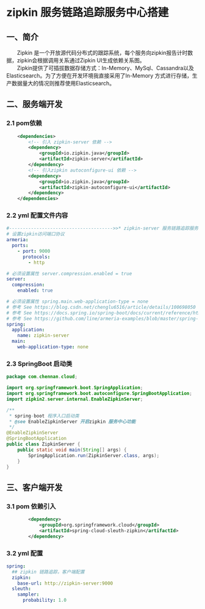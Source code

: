 # zipkin 服务链路追踪服务中心搭建
## 一、简介
　　Zipkin 是一个开放源代码分布式的跟踪系统，每个服务向zipkin报告计时数据，zipkin会根据调用关系通过Zipkin UI生成依赖关系图。  
　　Zipkin提供了可插拔数据存储方式：In-Memory、MySql、Cassandra以及Elasticsearch。为了方便在开发环境我直接采用了In-Memory
方式进行存储，生产数据量大的情况则推荐使用Elasticsearch。  

## 二、服务端开发
### 2.1 pom依赖
```xml
    <dependencies>
        <!-- 引入 zipkin-server 依赖 -->
        <dependency>
            <groupId>io.zipkin.java</groupId>
            <artifactId>zipkin-server</artifactId>
        </dependency>
        <!-- 引入zipkin autoconfigure-ui 依赖 -->
        <dependency>
            <groupId>io.zipkin.java</groupId>
            <artifactId>zipkin-autoconfigure-ui</artifactId>
        </dependency>
    </dependencies>
```
### 2.2 yml 配置文件内容
```yaml
#-------------------------------------->>* zipkin-server 服务链路追踪服务 *<<--------------------------------------#
# 设置zipkin访问端口协议
armeria:
  ports:
    - port: 9000
      protocols:
        - http

# 必须设置属性 server.compression.enabled = true
server:
  compression:
    enabled: true

# 必须设置属性 spring.main.web-application-type = none
# 参考 See https://blog.csdn.net/chenglu6516/article/details/100698050
# 参考 See https://docs.spring.io/spring-boot/docs/current/reference/html/howto-embedded-web-servers.html.
# 参考 See https://github.com/line/armeria-examples/blob/master/spring-boot-minimal/src/main/resources/config/application.yml
spring:
  application:
    name: zipkin-server
  main:
    web-application-type: none

```

### 2.3 SpringBoot 启动类
```java
package com.chennan.cloud;

import org.springframework.boot.SpringApplication;
import org.springframework.boot.autoconfigure.SpringBootApplication;
import zipkin2.server.internal.EnableZipkinServer;

/**
 * spring-boot 程序入口启动类
 * @see EnableZipkinServer 开启zipkin 服务中心功能
 */
@EnableZipkinServer
@SpringBootApplication
public class ZipkinServer {
    public static void main(String[] args) {
        SpringApplication.run(ZipkinServer.class, args);
    }
}

```

## 三、客户端开发
### 3.1 pom 依赖引入
```xml
        <dependency>
            <groupId>org.springframework.cloud</groupId>
            <artifactId>spring-cloud-sleuth-zipkin</artifactId>
        </dependency>
```
### 3.2 yml 配置
```yaml
spring:
  ## zipkin 链路追踪，客户端配置
  zipkin:
    base-url: http://zipkin-server:9000
  sleuth:
    sampler:
      probability: 1.0
```
